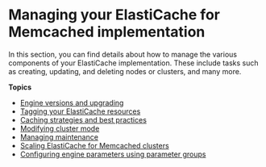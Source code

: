 # Managing your ElastiCache for Memcached implementation<a name="managing-elasticache"></a>

In this section, you can find details about how to manage the various components of your ElastiCache implementation\. These include tasks such as creating, updating, and deleting nodes or clusters, and many more\.

**Topics**
+ [Engine versions and upgrading](engine-versions.md)
+ [Tagging your ElastiCache resources](Tagging-Resources.md)
+ [Caching strategies and best practices](BestPractices.md)
+ [Modifying cluster mode](modify-cluster-mode.md)
+ [Managing maintenance](maintenance-window.md)
+ [Scaling ElastiCache for Memcached clusters](Scaling.md)
+ [Configuring engine parameters using parameter groups](ParameterGroups.md)